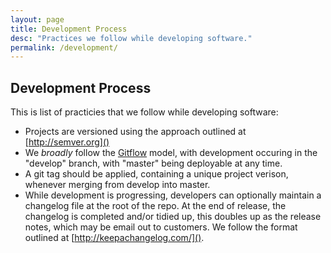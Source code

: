 ```yaml
---
layout: page
title: Development Process
desc: "Practices we follow while developing software."
permalink: /development/
---
```


## Development Process

This is list of practicies that we follow while developing software:

 * Projects are versioned using the approach outlined at [http://semver.org]()
 * We _broadly_ follow the [Gitflow](http://nvie.com/posts/a-successful-git-branching-model/) model, with development occuring in the "develop" branch, with "master" being deployable at any time.
 * A git tag should be applied, containing a unique project verison, whenever merging from develop into master. 
 * While development is progressing, developers can optionally maintain a changelog file at the root of the repo. At the end of release, the changelog is completed and/or tidied up, this doubles up as the release notes, which may be email out to customers. We follow the format outlined at [http://keepachangelog.com/]().
